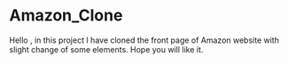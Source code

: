 # Amazon_Clone
Hello , in this project I have cloned the front page of Amazon website with slight change of some elements. Hope  you will like it.
